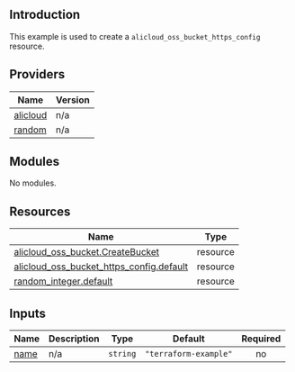 ## Introduction

This example is used to create a `alicloud_oss_bucket_https_config` resource.

<!-- BEGIN_TF_DOCS -->
## Providers

| Name | Version |
|------|---------|
| <a name="provider_alicloud"></a> [alicloud](#provider\_alicloud) | n/a |
| <a name="provider_random"></a> [random](#provider\_random) | n/a |

## Modules

No modules.

## Resources

| Name | Type |
|------|------|
| [alicloud_oss_bucket.CreateBucket](https://registry.terraform.io/providers/aliyun/alicloud/latest/docs/resources/oss_bucket) | resource |
| [alicloud_oss_bucket_https_config.default](https://registry.terraform.io/providers/aliyun/alicloud/latest/docs/resources/oss_bucket_https_config) | resource |
| [random_integer.default](https://registry.terraform.io/providers/hashicorp/random/latest/docs/resources/integer) | resource |

## Inputs

| Name | Description | Type | Default | Required |
|------|-------------|------|---------|:--------:|
| <a name="input_name"></a> [name](#input\_name) | n/a | `string` | `"terraform-example"` | no |
<!-- END_TF_DOCS -->
